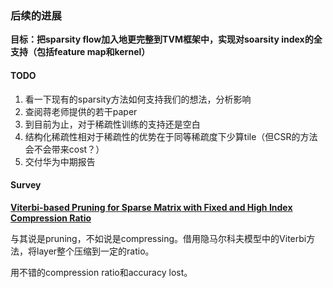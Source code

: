 ### 后续的进展

__目标：把sparsity flow加入地更完整到TVM框架中，实现对soarsity index的全支持（包括feature map和kernel）__


#### TODO
1. 看一下现有的sparsity方法如何支持我们的想法，分析影响
2. 查阅蒋老师提供的若干paper
3. 到目前为止，对于稀疏性训练的支持还是空白
4. 结构化稀疏性相对于稀疏性的优势在于同等稀疏度下少算tile（但CSR的方法会不会带来cost？）
5. 交付华为中期报告

#### Survey
__[Viterbi-based Pruning for Sparse Matrix with Fixed and High Index Compression Ratio](https://cn.bing.com/academic/profile?id=e6b8a90c926a15a2484bcbe332f7a45e&encoded=0&v=paper_preview&mkt=zh-cn)__

与其说是pruning，不如说是compressing。借用隐马尔科夫模型中的Viterbi方法，将layer整个压缩到一定的ratio。

用不错的compression ratio和accuracy lost。
